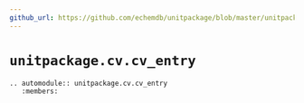 ```yaml
---
github_url: https://github.com/echemdb/unitpackage/blob/master/unitpackage/cv/cv_entry.py
---
```


# `unitpackage.cv.cv_entry`
```{eval-rst}
.. automodule:: unitpackage.cv.cv_entry
   :members:
```
